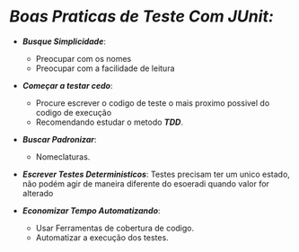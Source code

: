# ***Boas Praticas de Teste Com JUnit:***

-  ***Busque Simplicidade***:
    - Preocupar com os nomes
    - Preocupar com a facilidade de leitura

- ***Começar a testar cedo***:
  - Procure escrever o codigo de teste o mais proximo possivel do codigo de execução
  - Recomendando estudar o metodo ***TDD***.

- ***Buscar Padronizar***:
  - Nomeclaturas.

- ***Escrever Testes Deterministicos***: Testes precisam ter um unico estado, não podém agir de maneira diferente do esoeradi quando valor for alterado
- ***Economizar Tempo Automatizando***:
  - Usar Ferramentas de cobertura de codigo.
  - Automatizar a execução dos testes.